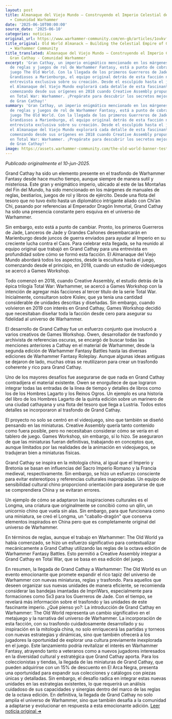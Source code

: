 ```yaml
---
layout: post
title: Almanaque del Viejo Mundo – Construyendo el Imperio Celestial de Gran Cathay
  - Comunidad Warhammer
date: '2025-06-10T00:00:00'
source_date: '2025-06-10'
categories: noticias
original_url: https://www.warhammer-community.com/en-gb/articles/1ovkvf4r/old-world-almanack-building-the-celestial-empire-of-grand-cathay/
title_original: Old World Almanack – Building the Celestial Empire of Grand Cathay
  - Warhammer Community
title_translated: Almanaque del Viejo Mundo – Construyendo el Imperio Celestial de
  Gran Cathay - Comunidad Warhammer
excerpt: 'Gran Cathay, un imperio enigmático mencionado en los márgenes de los libros
  de reglas y juegos de rol de Warhammer Fantasy, está a punto de cobrar vida en el
  juego The Old World. Con la llegada de los primeros Guerreros de Jade y Cañones
  Grandiosos a Marienburgo, el equipo original detrás de esta facción nos ofrece una
  entrevista exclusiva sobre su creación. Desde el esculpido hasta el juego equilibrado,
  el Almanaque del Viejo Mundo explorará cada detalle de esta fascinante civilización,
  comenzando desde sus orígenes en 2018 cuando Creative Assembly propuso su inclusión
  en Total War: Warhammer. ¡Prepárate para descubrir los secretos mejor guardados
  de Gran Cathay!'
summary: 'Gran Cathay, un imperio enigmático mencionado en los márgenes de los libros
  de reglas y juegos de rol de Warhammer Fantasy, está a punto de cobrar vida en el
  juego The Old World. Con la llegada de los primeros Guerreros de Jade y Cañones
  Grandiosos a Marienburgo, el equipo original detrás de esta facción nos ofrece una
  entrevista exclusiva sobre su creación. Desde el esculpido hasta el juego equilibrado,
  el Almanaque del Viejo Mundo explorará cada detalle de esta fascinante civilización,
  comenzando desde sus orígenes en 2018 cuando Creative Assembly propuso su inclusión
  en Total War: Warhammer. ¡Prepárate para descubrir los secretos mejor guardados
  de Gran Cathay!'
image: https://assets.warhammer-community.com/the-old-world-banner-test.jpg
---
```


*Publicado originalmente el 10-jun-2025.*

Grand Cathay ha sido un elemento presente en el trasfondo de Warhammer Fantasy desde hace mucho tiempo, aunque siempre de manera sutil y misteriosa. Este gran y enigmático imperio, ubicado al este de las Montañas del Fin del Mundo, ha sido mencionado en los márgenes de manuales de reglas, bestiarios, juegos de rol y libros de ejército. Desde una flota del tesoro que no tuvo éxito hasta un diplomático intrigante aliado con Chi’an Chi, pasando por referencias al Emperador Dragón Inmortal, Grand Cathay ha sido una presencia constante pero esquiva en el universo de Warhammer.

Sin embargo, esto está a punto de cambiar. Pronto, los primeros Guerreros de Jade, Lanceros de Jade y Grandes Cañones desembarcarán en Marienburgo desde juncos de guerra enviados para ayudar al Imperio en su creciente lucha contra el Caos. Para celebrar esta llegada, se ha reunido al equipo original que trabajó en Grand Cathay para una entrevista en profundidad sobre cómo se formó esta facción. El Almanaque del Viejo Mundo abordará todos los aspectos, desde la escultura hasta el juego, comenzando desde el principio, en 2018, cuando un estudio de videojuegos se acercó a Games Workshop.

Todo comenzó en 2018, cuando Creative Assembly, el estudio detrás de la épica trilogía Total War: Warhammer, se acercó a Games Workshop con la intención de agregar más facciones al tercer título de la serie Total War. Inicialmente, consultaron sobre Kislev, que ya tenía una cantidad considerable de unidades descritas y diseñadas. Sin embargo, cuando volvieron en 2019 con interés en Grand Cathay, Games Workshop decidió que necesitaban diseñar toda la facción desde cero para asegurar su fidelidad al universo de Warhammer.

El desarrollo de Grand Cathay fue un esfuerzo conjunto que involucró a varios creativos de Games Workshop. Owen, desarrollador de trasfondo y archivista de referencias oscuras, se encargó de buscar todas las menciones anteriores a Cathay en el material de Warhammer, desde la segunda edición de Warhammer Fantasy Battles hasta las diversas ediciones de Warhammer Fantasy Roleplay. Aunque algunas ideas antiguas se dejaron de lado, muchas otras se reutilizaron para crear un trasfondo coherente y rico para Grand Cathay.

Uno de los mayores desafíos fue asegurarse de que nada en Grand Cathay contradijera el material existente. Owen se enorgullece de que lograron integrar todas las entradas de la línea de tiempo y detalles de libros como los de los Hombres Lagarto y los Reinos Ogros. Un ejemplo es una historia del libro de los Hombres Lagarto de la quinta edición sobre un marinero de una ciudad cathayana y una flota del tesoro que llega a Lustria. Todos estos detalles se incorporaron al trasfondo de Grand Cathay.

El proyecto no solo se centró en el videojuego, sino que también se diseñó pensando en las miniaturas. Creative Assembly quería tanto contenido como fuera posible, pero no necesitaban considerar cómo se vería en el tablero de juego. Games Workshop, sin embargo, sí lo hizo. Se aseguraron de que las miniaturas fueran definitivas, trabajando en conceptos que, aunque limitados por las realidades de la animación en videojuegos, se tradujeran bien a miniaturas físicas.

Grand Cathay se inspira en la mitología china, al igual que el Imperio y Bretonia se basan en influencias del Sacro Imperio Romano y la Francia medieval, respectivamente. Sin embargo, se hizo un esfuerzo consciente para evitar estereotipos y referencias culturales inapropiadas. Un equipo de sensibilidad cultural chino proporcionó orientación para asegurarse de que se comprendiera China y se evitaran errores.

Un ejemplo de cómo se adaptaron las inspiraciones culturales es el Longma, una criatura que originalmente se concibió como un qilin, un unicornio chino que vuela sin alas. Sin embargo, para que funcionara como una miniatura, se creó el Longma, un "caballo-dragón" que conserva elementos inspirados en China pero que es completamente original del universo de Warhammer.

En términos de reglas, aunque el trabajo en Warhammer: The Old World ya había comenzado, se hizo un esfuerzo significativo para contextualizar mecánicamente a Grand Cathay utilizando las reglas de la octava edición de Warhammer Fantasy Battles. Esto permitió a Creative Assembly integrar a Grand Cathay en Total War, que se basa en esa edición del juego.

En resumen, la llegada de Grand Cathay a Warhammer: The Old World es un evento emocionante que promete expandir el rico tapiz del universo de Warhammer con nuevas miniaturas, reglas y trasfondo. Para aquellos que deseen organizar sus nuevas unidades de manera eficiente, se recomienda considerar las bandejas imantadas de ImpriWars, especialmente para formaciones como 5x3 para los Guerreros de Jade. Con el tiempo, se revelará más información sobre el trasfondo y las unidades de este fascinante imperio.
¿Qué pienso yo?: La introducción de Grand Cathay en Warhammer: The Old World representa un cambio significativo en el metajuego y la narrativa del universo de Warhammer. La incorporación de esta facción, con su trasfondo cuidadosamente desarrollado y su inspiración en la mitología china, no solo enriquecerá las partidas y torneos con nuevas estrategias y dinámicas, sino que también ofrecerá a los jugadores la oportunidad de explorar una cultura previamente inexplorada en el juego. Este lanzamiento podría revitalizar el interés en Warhammer Fantasy, atrayendo tanto a veteranos como a nuevos jugadores interesados en la diversidad cultural y estratégica que Grand Cathay aporta. Para los coleccionistas y tiendas, la llegada de las miniaturas de Grand Cathay, que pueden adquirirse con un 15% de descuento en El Arca Negra, presenta una oportunidad para expandir sus colecciones y catálogos con piezas únicas y detalladas. Sin embargo, el desafío radica en integrar estas nuevas unidades en las estrategias existentes, lo que requerirá un análisis cuidadoso de sus capacidades y sinergias dentro del marco de las reglas de la octava edición. En definitiva, la llegada de Grand Cathay no solo amplía el universo de Warhammer, sino que también desafía a la comunidad a adaptarse y evolucionar en respuesta a esta emocionante adición.
[Leer noticia original ➜](https://www.warhammer-community.com/en-gb/articles/1ovkvf4r/old-world-almanack-building-the-celestial-empire-of-grand-cathay/)